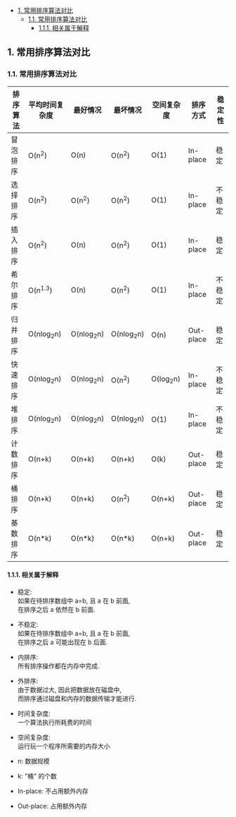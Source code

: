 <!-- TOC -->

- [1. 常用排序算法对比](#1-常用排序算法对比)
  - [1.1. 常用排序算法对比](#11-常用排序算法对比)
    - [1.1.1. 相关属于解释](#111-相关属于解释)

<!-- /TOC -->

## 1. 常用排序算法对比

### 1.1. 常用排序算法对比

|排序算法|平均时间复杂度|最好情况|最坏情况|空间复杂度|排序方式|稳定性|
|--|--|--|--|--|--|--|
|冒泡排序|O(n<sup>2</sup>)|O(n)|O(n<sup>2</sup>)|O(1)|In-place|稳定|
|选择排序|O(n<sup>2</sup>)|O(n<sup>2</sup>)|O(n<sup>2</sup>)|O(1)|In-place|不稳定|
|插入排序|O(n<sup>2</sup>)|O(n)|O(n<sup>2</sup>)|O(1)|In-place|稳定|
|希尔排序|O(n<sup>1.3</sup>)|O(n)|O(n<sup>2</sup>)|O(1)|In-place|不稳定|
|归并排序|O(nlog<sub>2</sub>n)|O(nlog<sub>2</sub>n)|O(nlog<sub>2</sub>n)|O(n)|Out-place|稳定|
|快速排序|O(nlog<sub>2</sub>n)|O(nlog<sub>2</sub>n)|O(n<sup>2</sup>)|O(log<sub>2</sub>n)|In-place|不稳定|
|堆排序|O(nlog<sub>2</sub>n)|O(nlog<sub>2</sub>n)|O(nlog<sub>2</sub>n)|O(1)|In-place|不稳定|
|计数排序|O(n+k)|O(n+k)|O(n+k)|O(k)|Out-place|稳定|
|桶排序|O(n+k)|O(n+k)|O(n<sup>2</sup>)|O(n+k)|Out-place|稳定|
|基数排序|O(n*k)|O(n*k)|O(n*k)|O(n+k)|Out-place|稳定|

#### 1.1.1. 相关属于解释
- 稳定:  
  如果在待排序数组中 a=b, 且 a 在 b 前面,  
  在排序之后 a 依然在 b 前面.

- 不稳定:  
  如果在待排序数组中 a=b, 且 a 在 b 前面,  
  在排序之后 a 可能出现在 b 后面.

- 内排序:  
  所有排序操作都在内存中完成.

- 外排序:  
  由于数据过大, 因此把数据放在磁盘中,  
  而排序通过磁盘和内存的数据传输才能进行.

- 时间复杂度:  
  一个算法执行所耗费的时间

- 空间复杂度:  
  运行玩一个程序所需要的内存大小

- n: 数据规模

- k: "桶" 的个数

- In-place: 不占用额外内存

- Out-place: 占用额外内存